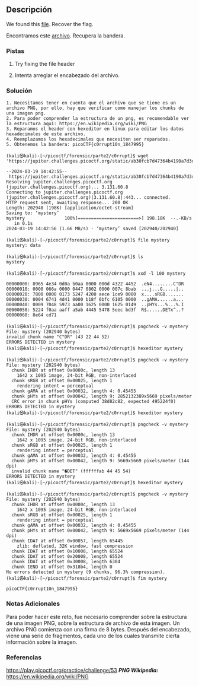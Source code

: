 ## Descripción
We found this [file](https://jupiter.challenges.picoctf.org/static/ab30fcb7d47364b4190a7d3d40edb551/mystery). Recover the flag.

Encontramos este [archivo](https://jupiter.challenges.picoctf.org/static/ab30fcb7d47364b4190a7d3d40edb551/mystery). Recupera la bandera.
### Pistas
1. Try fixing the file header

1. Intenta arreglar el encabezado del archivo.
### Solución
```
1. Necesitamos tener en cuenta que el archivo que se tiene es un archivo PNG, por ello, hay que verificar como manejar los chunks de una imagen png.
2. Para poder comprender la estructura de un png, es recomendable ver la estructura aquí: https://en.wikipedia.org/wiki/PNG
3. Reparamos el header con hexeditor en linux para editar los datos hexadecimales de este archivo.
4. Reemplazamos los hexadecimales que necesiten ser reparados.
5. Obtenemos la bandera: picoCTF{c0rrupt10n_1847995}

(kali㉿kali)-[~/picoctf/forensic/parte2/c0rrupt]$ wget 'https://jupiter.challenges.picoctf.org/static/ab30fcb7d47364b4190a7d3d40edb551/mystery'

--2024-03-19 14:42:55--  https://jupiter.challenges.picoctf.org/static/ab30fcb7d47364b4190a7d3d40edb551/mystery
Resolving jupiter.challenges.picoctf.org (jupiter.challenges.picoctf.org)... 3.131.60.8
Connecting to jupiter.challenges.picoctf.org (jupiter.challenges.picoctf.org)|3.131.60.8|:443... connected.
HTTP request sent, awaiting response... 200 OK
Length: 202940 (198K) [application/octet-stream]
Saving to: ‘mystery’
mystery               100%[=======================>] 198.18K  --.-KB/s    in 0.1s    
2024-03-19 14:42:56 (1.66 MB/s) - ‘mystery’ saved [202940/202940]

(kali㉿kali)-[~/picoctf/forensic/parte2/c0rrupt]$ file mystery      
mystery: data

(kali㉿kali)-[~/picoctf/forensic/parte2/c0rrupt]$ ls
mystery

(kali㉿kali)-[~/picoctf/forensic/parte2/c0rrupt]$ xxd -l 100 mystery            
00000000: 8965 4e34 0d0a b0aa 0000 000d 4322 4452  .eN4........C"DR
00000010: 0000 066a 0000 0447 0802 0000 007c 8bab  ...j...G.....|..
00000020: 7800 0000 0173 5247 4200 aece 1ce9 0000  x....sRGB.......
00000030: 0004 6741 4d41 0000 b18f 0bfc 6105 0000  ..gAMA......a...
00000040: 0009 7048 5973 aa00 1625 0000 1625 0149  ..pHYs...%...%.I
00000050: 5224 f0aa aaff a5ab 4445 5478 5eec bd3f  R$......DETx^..?
00000060: 8e64 cd71  

(kali㉿kali)-[~/picoctf/forensic/parte2/c0rrupt]$ pngcheck -v mystery
File: mystery (202940 bytes)
invalid chunk name "C"DR" (43 22 44 52)
ERRORS DETECTED in mystery
(kali㉿kali)-[~/picoctf/forensic/parte2/c0rrupt]$ hexeditor mystery  

(kali㉿kali)-[~/picoctf/forensic/parte2/c0rrupt]$ pngcheck -v mystery
File: mystery (202940 bytes)
  chunk IHDR at offset 0x0000c, length 13
    1642 x 1095 image, 24-bit RGB, non-interlaced
  chunk sRGB at offset 0x00025, length 1
    rendering intent = perceptual
  chunk gAMA at offset 0x00032, length 4: 0.45455
  chunk pHYs at offset 0x00042, length 9: 2852132389x5669 pixels/meter
  CRC error in chunk pHYs (computed 38d82c82, expected 495224f0)
ERRORS DETECTED in mystery
(kali㉿kali)-[~/picoctf/forensic/parte2/c0rrupt]$ hexeditor mystery  

(kali㉿kali)-[~/picoctf/forensic/parte2/c0rrupt]$ pngcheck -v mystery
File: mystery (202940 bytes)
  chunk IHDR at offset 0x0000c, length 13
    1642 x 1095 image, 24-bit RGB, non-interlaced
  chunk sRGB at offset 0x00025, length 1
    rendering intent = perceptual
  chunk gAMA at offset 0x00032, length 4: 0.45455
  chunk pHYs at offset 0x00042, length 9: 5669x5669 pixels/meter (144 dpi)
  invalid chunk name "�DET" (ffffffab 44 45 54)
ERRORS DETECTED in mystery
(kali㉿kali)-[~/picoctf/forensic/parte2/c0rrupt]$ hexeditor mystery  

(kali㉿kali)-[~/picoctf/forensic/parte2/c0rrupt]$ pngcheck -v mystery
File: mystery (202940 bytes)
  chunk IHDR at offset 0x0000c, length 13
    1642 x 1095 image, 24-bit RGB, non-interlaced
  chunk sRGB at offset 0x00025, length 1
    rendering intent = perceptual
  chunk gAMA at offset 0x00032, length 4: 0.45455
  chunk pHYs at offset 0x00042, length 9: 5669x5669 pixels/meter (144 dpi)
  chunk IDAT at offset 0x00057, length 65445
    zlib: deflated, 32K window, fast compression
  chunk IDAT at offset 0x10008, length 65524
  chunk IDAT at offset 0x20008, length 65524
  chunk IDAT at offset 0x30008, length 6304
  chunk IEND at offset 0x318b4, length 0
No errors detected in mystery (9 chunks, 96.3% compression).
(kali㉿kali)-[~/picoctf/forensic/parte2/c0rrupt]$ fim mystery        

picoCTF{c0rrupt10n_1847995}
```
### Notas Adicionales
Para poder hacer este reto, fue necesario comprender sobre la estructura de una imagen PNG, sobre la estructura de archivo de esta imagen. Un archivo PNG comienza con una firma de 8 bytes. Después del encabezado, viene una serie de fragmentos, cada uno de los cuales transmite cierta información sobre la imagen.
### Referencias
https://play.picoctf.org/practice/challenge/53
***PNG Wikipedia:*** https://en.wikipedia.org/wiki/PNG